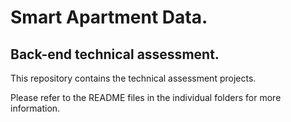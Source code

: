# Smart Apartment Data.
## Back-end technical assessment.
 
This repository contains the technical assessment projects.

Please refer to the README files in the individual folders for more information.

